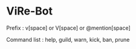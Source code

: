 # ViRe-Bot
Prefix : v[space] or V[space] or @mention[space]

Command list : help, guild, warn, kick, ban, prune
